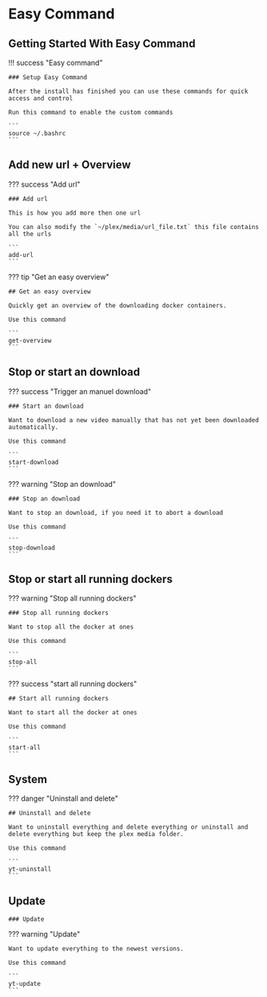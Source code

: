# Easy Command

## Getting Started With Easy Command

!!! success "Easy command"

    ### Setup Easy Command

    After the install has finished you can use these commands for quick access and control

    Run this command to enable the custom commands

    ```
    source ~/.bashrc
    ```

## Add new url + Overview

??? success "Add url"

    ### Add url 

    This is how you add more then one url

    You can also modify the `~/plex/media/url_file.txt` this file contains all the urls

    ``` 
    add-url
    ```

??? tip "Get an easy overview"

    ## Get an easy overview

    Quickly get an overview of the downloading docker containers.

    Use this command

    ```
    get-overview
    ```

## Stop or start an download

??? success "Trigger an manuel download"

    ### Start an download

    Want to download a new video manually that has not yet been downloaded automatically.

    Use this command

    ```
    start-download
    ```

??? warning "Stop an download"

    ### Stop an download

    Want to stop an download, if you need it to abort a download

    Use this command

    ```
    stop-download
    ```

## Stop or start all running dockers

??? warning "Stop all running dockers"

    ### Stop all running dockers

    Want to stop all the docker at ones 

    Use this command

    ```
    stop-all
    ```

??? success "start all running dockers"

    ## Start all running dockers

    Want to start all the docker at ones 

    Use this command

    ```
    start-all
    ```

## System

??? danger "Uninstall and delete"

    ## Uninstall and delete

    Want to uninstall everything and delete everything or uninstall and delete everything but keep the plex media folder.

    Use this command

    ```
    yt-uninstall
    ```

## Update

    ### Update

??? warning "Update"

    Want to update everything to the newest versions.

    Use this command

    ```
    yt-update
    ```